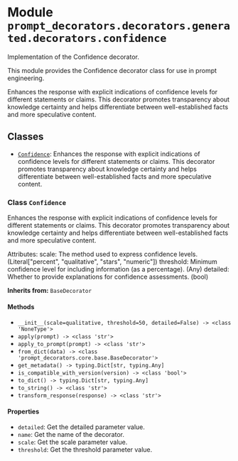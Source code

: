 # Module `prompt_decorators.decorators.generated.decorators.confidence`

Implementation of the Confidence decorator.

This module provides the Confidence decorator class for use in prompt engineering.

Enhances the response with explicit indications of confidence levels for different statements or claims. This decorator promotes transparency about knowledge certainty and helps differentiate between well-established facts and more speculative content.

## Classes

- [`Confidence`](#class-confidence): Enhances the response with explicit indications of confidence levels for different statements or claims. This decorator promotes transparency about knowledge certainty and helps differentiate between well-established facts and more speculative content.

### Class `Confidence`

Enhances the response with explicit indications of confidence levels for different statements or claims. This decorator promotes transparency about knowledge certainty and helps differentiate between well-established facts and more speculative content.

Attributes:
    scale: The method used to express confidence levels. (Literal["percent", "qualitative", "stars", "numeric"])
    threshold: Minimum confidence level for including information (as a percentage). (Any)
    detailed: Whether to provide explanations for confidence assessments. (bool)

**Inherits from:** `BaseDecorator`

#### Methods

- `__init__(scale=qualitative, threshold=50, detailed=False) -> <class 'NoneType'>`
- `apply(prompt) -> <class 'str'>`
- `apply_to_prompt(prompt) -> <class 'str'>`
- `from_dict(data) -> <class 'prompt_decorators.core.base.BaseDecorator'>`
- `get_metadata() -> typing.Dict[str, typing.Any]`
- `is_compatible_with_version(version) -> <class 'bool'>`
- `to_dict() -> typing.Dict[str, typing.Any]`
- `to_string() -> <class 'str'>`
- `transform_response(response) -> <class 'str'>`
#### Properties

- `detailed`: Get the detailed parameter value.
- `name`: Get the name of the decorator.
- `scale`: Get the scale parameter value.
- `threshold`: Get the threshold parameter value.
